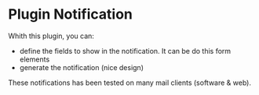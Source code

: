 # Plugin Notification

Whith this plugin, you can: 

* define the fields to show in the notification. It can be do this form elements
* generate the notification (nice design)

These notifications has been tested on many mail clients (software & web).
